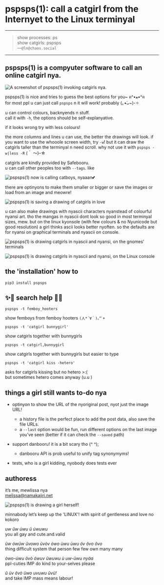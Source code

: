 pspsps(1): call a catgirl from the Internyet to the Linux terminyal
===================================================================

----------------------------

> show processes: ps    
> show catgirls: pspsps    
>    —`@ln@chaos.social`

----------------------------

## pspsps(1) is a compyuter software to call an online catgirl nya.

![A screenshot of pspsps(1) invoking catgirls nya.](screenshot1.png)

pspsps(1) is nice and tries to guess the best options for you~ ฅ^•ﻌ•^ฅ    
for most ppl u can just call `pspsps` n it will work! probably (｡•̀ᴗ~)-✧

u can control colours, backnyends n stuff.    
call it with `-h`, the options should be self-explanyative.

if it looks wrong try with less colours!    

the more columns and lines u can use, the better the drawings will
look. if you want to use the whooole screen width, try `-w`! but it
can draw the catgirls taller than the terminyal n need scroll.  why
not use it with `pspsps -w|less -R` (＾ 〜)–☆

catgirls are kindly provided by Safebooru.    
u can call other peoples too with `--tags`. like

![pspsps(1) now is calling catboys, nyaaan💕](screenshot2.png?v=3)

there are optinyons to make them smaller or bigger or save the images
or load from an image and meowre!    

![pspsps(1) is saving a drawing of catgirls in love](screenshot3.png?v=3)

u can also make drawings with nyascii characters nyanstead of
colourful nyansi art.  tho the mangas in nyascii dont look so good in
most terminyal sizes, mew.  but on the linux kyonsole (with few
colours & no Nyunicode but good resolution) a girl thinks ascii looks
better nyoften. so the defaults are for nyansi on graphical terminals
and nyascii on console.

![pspsps(1) is drawing catgirls in nyascii and nyansi, on the gnomes' terminals](screenshot4.png?v=3)

![pspsps(1) is drawing catgirls in nyascii and nyansi, on the Linux console](screenshot-kyonsole.png?v=3)


## the 'installation' how to

    pip3 install pspsps

## ✨🍭 search help 🍬💖

    pspsps -t femboy_hooters
show femboys from femboy hooters `(人*´∀｀)｡*ﾟ+`

    pspsps -t 'catgirl bunnygirl'
show catgirls together with bunnygirls

    pspsps -t catgirl,bunnygirl
show catgirls together with bunnygirls but easier to type

    pspsps -t 'catgirl kiss -hetero'
asks for catgirls kissing but no hetero >:(    
but sometimes hetero comes anyway (u.u )

## things a girl still wants to-do nya

 - optinyon to show the URL of the nyoriginal post, nyot just the image URL!
   - a history file is the perfect place to add the post data, also save the file URLs.
   - a `--last` option would be fun, run different options on the last image you've seen (better if it can check the `--saved` path)

 - support danbooru! it is a bit scary tho (^ ^);
   - danbooru API is prob useful to unify tag synonymyms!

 - tests, who is a girl kidding, nyobody does tests ever

## authoress

it’s me, mewlissa nya    
melissa@namakajiri.net

![pspsps(1) is drawing a girl herself!](ansyelfie.png)

minnabody let’s keep up the 'LINUX'! with spirit of gentleness and love no kokoro

*uw ûw úwu ŭ úwuwu*    
you all gay and cute.and.valid

*ũw ówüw ûvowo ũvòv òwo ùwu ùwu öv ŏvo ŏvo*    
thing difficult system that person few few own many many

*òwo-úwu õvò ówuv ûwuwu ù uw-üwu nyáa*    
ppl-cuties IMP do kind to your-selves please

*ŭ üv õvò üwo uvuwu ûvü!*    
and take IMP mass means labour!
